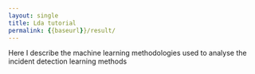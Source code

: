 ```yaml
---
layout: single
title: Lda tutorial
permalink: {{baseurl}}/result/
---
```


Here I describe the machine learning methodologies used to analyse the incident detection
learning methods